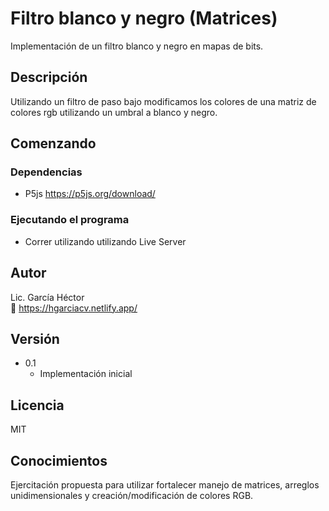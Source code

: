 # Filtro blanco y negro (Matrices)

Implementación de un filtro blanco y negro en mapas de bits.

## Descripción

Utilizando un filtro de paso bajo modificamos los colores de una matriz de colores rgb utilizando un umbral a blanco y negro.

## Comenzando

### Dependencias

-   P5js https://p5js.org/download/

### Ejecutando el programa

-   Correr utilizando utilizando Live Server

## Autor

Lic. García Héctor  
:link: https://hgarciacv.netlify.app/

## Versión

-   0.1
    -   Implementación inicial

## Licencia

MIT

## Conocimientos

Ejercitación propuesta para utilizar fortalecer manejo de matrices, arreglos unidimensionales y creación/modificación de colores RGB.
